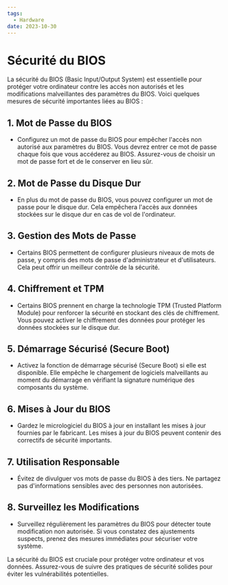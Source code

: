 ```yaml
---
tags:
  - Hardware
date: 2023-10-30
---
```

# Sécurité du BIOS

La sécurité du BIOS (Basic Input/Output System) est essentielle pour protéger votre ordinateur contre les accès non autorisés et les modifications malveillantes des paramètres du BIOS. Voici quelques mesures de sécurité importantes liées au BIOS :

## 1. Mot de Passe du BIOS

- Configurez un mot de passe du BIOS pour empêcher l'accès non autorisé aux paramètres du BIOS. Vous devrez entrer ce mot de passe chaque fois que vous accéderez au BIOS. Assurez-vous de choisir un mot de passe fort et de le conserver en lieu sûr.

## 2. Mot de Passe du Disque Dur

- En plus du mot de passe du BIOS, vous pouvez configurer un mot de passe pour le disque dur. Cela empêchera l'accès aux données stockées sur le disque dur en cas de vol de l'ordinateur.

## 3. Gestion des Mots de Passe

- Certains BIOS permettent de configurer plusieurs niveaux de mots de passe, y compris des mots de passe d'administrateur et d'utilisateurs. Cela peut offrir un meilleur contrôle de la sécurité.

## 4. Chiffrement et TPM

- Certains BIOS prennent en charge la technologie TPM (Trusted Platform Module) pour renforcer la sécurité en stockant des clés de chiffrement. Vous pouvez activer le chiffrement des données pour protéger les données stockées sur le disque dur.

## 5. Démarrage Sécurisé (Secure Boot)

- Activez la fonction de démarrage sécurisé (Secure Boot) si elle est disponible. Elle empêche le chargement de logiciels malveillants au moment du démarrage en vérifiant la signature numérique des composants du système.

## 6. Mises à Jour du BIOS

- Gardez le micrologiciel du BIOS à jour en installant les mises à jour fournies par le fabricant. Les mises à jour du BIOS peuvent contenir des correctifs de sécurité importants.

## 7. Utilisation Responsable

- Évitez de divulguer vos mots de passe du BIOS à des tiers. Ne partagez pas d'informations sensibles avec des personnes non autorisées.

## 8. Surveillez les Modifications

- Surveillez régulièrement les paramètres du BIOS pour détecter toute modification non autorisée. Si vous constatez des ajustements suspects, prenez des mesures immédiates pour sécuriser votre système.

La sécurité du BIOS est cruciale pour protéger votre ordinateur et vos données. Assurez-vous de suivre des pratiques de sécurité solides pour éviter les vulnérabilités potentielles.
